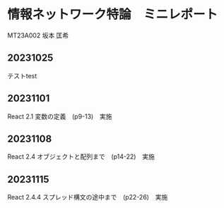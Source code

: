 # 情報ネットワーク特論　ミニレポート

MT23A002 坂本 匡希

## 20231025

テストtest

## 20231101

React 2.1 変数の定義　(p9-13)　実施

## 20231108

React 2.4 オブジェクトと配列まで　(p14-22)　実施

## 20231115

React 2.4.4 スプレッド構文の途中まで　(p22-26)　実施